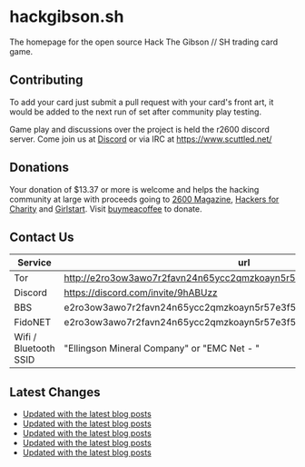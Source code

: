 # hackgibson.sh
The homepage for the open source Hack The Gibson // SH trading card game.


## Contributing

To add your card just submit a pull request with your card's front art, it would be added to the next run of set after community play testing.

Game play and discussions over the project is held the r2600 discord server. Come join us at [Discord](https://discord.com/invite/9hABUzz) or via IRC at https://www.scuttled.net/


## Donations

Your donation of $13.37 or more is welcome and helps the hacking community at large with proceeds going to [2600 Magazine](https://2600.com/), [Hackers for Charity](https://hackersforcharity.org) and [Girlstart](https://girlstart.org).  Visit [buymeacoffee](https://www.buymeacoffee.com/hackgibson.sh) to donate.


## Contact Us

Service | url
-|-
Tor | http://e2ro3ow3awo7r2favn24n65ycc2qmzkoayn5r57e3f56nvjwdcgg32ad.onion
Discord | https://discord.com/invite/9hABUzz
BBS | e2ro3ow3awo7r2favn24n65ycc2qmzkoayn5r57e3f56nvjwdcgg32ad.onion:23
FidoNET | e2ro3ow3awo7r2favn24n65ycc2qmzkoayn5r57e3f56nvjwdcgg32ad.onion:24554
Wifi / Bluetooth SSID | "Ellingson Mineral Company" or "EMC Net - <fidonet address>"

## Latest Changes
<!-- BLOG-POST-LIST:START -->
- [Updated with the latest blog posts](https://github.com/DFW2600/hackgibson.sh/commit/bfb8d11dfbfebd19ffff8dcbe095264e3fcc03ee)
- [Updated with the latest blog posts](https://github.com/DFW2600/hackgibson.sh/commit/b03f0455ac820fae66aa6467cf7833e51a42aaa2)
- [Updated with the latest blog posts](https://github.com/DFW2600/hackgibson.sh/commit/bcce039844350c2b4cb574a651dfff99a0ea3e62)
- [Updated with the latest blog posts](https://github.com/DFW2600/hackgibson.sh/commit/dbe8af2957631aad926afe3c8131fd7b7cd9df1a)
- [Updated with the latest blog posts](https://github.com/DFW2600/hackgibson.sh/commit/f2ffe8e9b4615524010cf6bf6bf3d771268f6daa)
<!-- BLOG-POST-LIST:END -->
